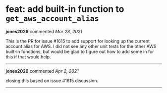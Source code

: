 # feat: add built-in function to `get_aws_account_alias`

**jones2026** commented *Mar 28, 2021*

This is the PR for issue #1615 to add support for looking up the current account alias for AWS. I did not see any other unit tests for the other AWS built-in functions, but would be glad to figure out how to add some in for this if that would help.
<br />
***


**jones2026** commented *Apr 2, 2021*

closing this based on issue #1615 discussion.
***

